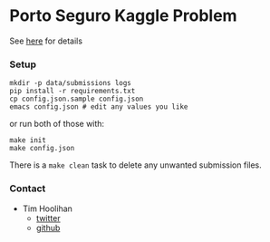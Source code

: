 # Porto Seguro Kaggle Problem #
See [here](https://www.kaggle.com/c/porto-seguro-safe-driver-prediction/data) for details

### Setup ###
```
mkdir -p data/submissions logs
pip install -r requirements.txt
cp config.json.sample config.json
emacs config.json # edit any values you like
```
or run both of those with:
```
make init
make config.json
```

There is a `make clean` task to delete any unwanted submission files.

### Contact ###

* Tim Hoolihan
  * [twitter](https://twitter.com/thoolihan)
  * [github](https://github.com/thoolihan)
